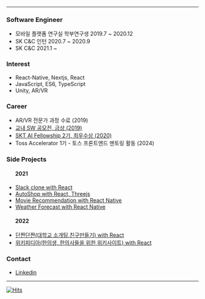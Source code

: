 <!--[![test](https://github-readme-stats.vercel.app/api?username=baesumin)](https://github.com/baesumin)-->
---
### Software Engineer
- 모바일 플랫폼 연구실 학부연구생 2019.7 ~ 2020.12
- SK C&C 인턴 2020.7 ~ 2020.9
- SK C&C 2021.1 ~


### Interest
- React-Native, Nextjs, React
- JavaScript, ES6, TypeScript
- Unity, AR/VR


### Career
- AR/VR 전문가 과정 수료 (2019)
- [교내 SW 공모전, 금상 (2019)](https://github.com/baesumin/SmartHome)
- [SKT AI Fellowship 2기, 최우수상 (2020)](https://www.youtube.com/watch?v=USqqJFc0Nu4)
- Toss Accelerator 1기 - 토스 프론트엔드 멘토링 활동 (2024)


### Side Projects
#### &nbsp;&nbsp;&nbsp;&nbsp;&nbsp;&nbsp;&nbsp;2021
- [Slack clone with React](https://slack-clone-eb0ec.web.app/)
- [AutoShop with React, Threejs](https://smwebrepository.github.io/react-three-autoshop/)
- [Movie Recommendation with React Native](https://smwebrepository.github.io/moviesWeb/)
- [Weather Forecast with React Native](https://smwebrepository.github.io/weatherWeb/)

#### &nbsp;&nbsp;&nbsp;&nbsp;&nbsp;&nbsp;&nbsp;2022
- [단짠단짠(대학교 소개팅,친구만들기) with React](https://www.dzzdzz.me)
- [위키피디아(한의생, 한의사들을 위한 위키사이트) with React](https://www.acupedia.net)


### Contact
- [Linkedin](https://www.linkedin.com/in/baesumin)


---

[![Hits](https://hits.seeyoufarm.com/api/count/incr/badge.svg?url=https://github.com/baesumin)](https://hits.seeyoufarm.com)
